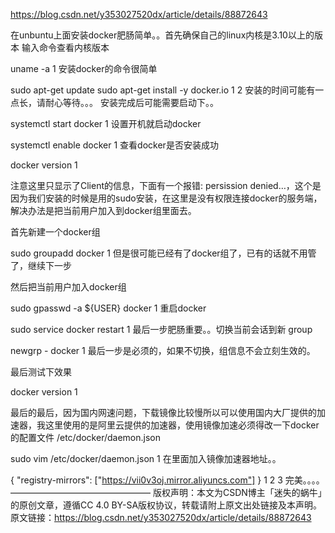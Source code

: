 https://blog.csdn.net/y353027520dx/article/details/88872643

在unbuntu上面安装docker肥肠简单。。首先确保自己的linux内核是3.10以上的版本
输入命令查看内核版本

uname -a
1
安装docker的命令很简单

sudo apt-get update
sudo apt-get install -y docker.io
1
2
安装的时间可能有一点长，请耐心等待。。。
安装完成后可能需要启动下。。

systemctl start docker
1
设置开机就启动docker

systemctl enable docker
1
查看docker是否安装成功

docker version
1

注意这里只显示了Client的信息，下面有一个报错: persission denied…，这个是因为我们安装的时候是用的sudo安装，在这里是没有权限连接docker的服务端，解决办法是把当前用户加入到docker组里面去。

首先新建一个docker组

sudo groupadd docker
1
但是很可能已经有了docker组了，已有的话就不用管了，继续下一步

然后把当前用户加入docker组

sudo gpasswd -a ${USER} docker
1
重启docker

sudo service docker restart
1
最后一步肥肠重要。。切换当前会话到新 group

newgrp - docker
1
最后一步是必须的，如果不切换，组信息不会立刻生效的。

最后测试下效果

docker version
1

最后的最后，因为国内网速问题，下载镜像比较慢所以可以使用国内大厂提供的加速器，我这里使用的是阿里云提供的加速器，使用镜像加速必须得改一下docker的配置文件 /etc/docker/daemon.json

sudo vim /etc/docker/daemon.json
1
在里面加入镜像加速器地址。。

{
  "registry-mirrors": ["https://vii0v3oj.mirror.aliyuncs.com"]
}
1
2
3
完美。。。。
————————————————
版权声明：本文为CSDN博主「迷失的蜗牛」的原创文章，遵循CC 4.0 BY-SA版权协议，转载请附上原文出处链接及本声明。
原文链接：https://blog.csdn.net/y353027520dx/article/details/88872643
